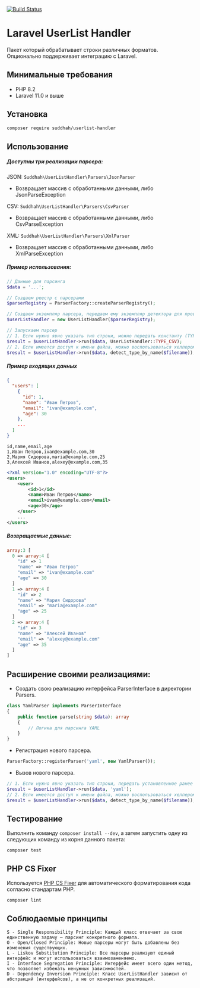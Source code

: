 [![Build Status](https://app.travis-ci.com/suddhah/userlist-handler.svg?branch=main)](https://app.travis-ci.com/suddhah/userlist-handler)

# Laravel UserList Handler

Пакет который обрабатывает строки различных форматов.
Опционально поддерживает интеграцию с Laravel.

## Минимальные требования

- PHP 8.2
- Laravel 11.0 и выше

## Установка
```sh
composer require suddhah/userlist-handler
```

## Использование

##### Доступны три реализации парсера:

JSON: `Suddhah\UserListHandler\Parsers\JsonParser`

- Возвращает массив с обработанными данными, либо JsonParseException

CSV: `Suddhah\UserListHandler\Parsers\CsvParser`

- Возвращает массив с обработанными данными, либо CsvParseException

XML: `Suddhah\UserListHandler\Parsers\XmlParser`

- Возвращает массив с обработанными данными, либо XmlParseException

##### Пример использования:
```php
// Данные для парсинга
$data = '...';

// Создаем реестр с парсерами
$parserRegistry = ParserFactory::createParserRegistry();

// Создаем экземпляр парсера, передаем ему экземпляр детектора для проверки формата строки
$userListHandler = new UserListHandler($parserRegistry);

// Запускаем парсер
// 1. Если нужно явно указать тип строки, можно передать константу (TYPE_JSON, TYPE_CSV, TYPE_XML)
$result = $userListHandler->run($data, UserListHandler::TYPE_CSV);
// 2. Если имеется доступ к имени файла, можно воспользоваться хелпером detect_type_by_name()
$result = $userListHandler->run($data, detect_type_by_name($filename));
```

##### Пример входящих данных
```json
{
  "users": [
    {
      "id": 1,
      "name": "Иван Петров",
      "email": "ivan@example.com",
      "age": 30
    },
    ...
  ]
}
```
```csv
id,name,email,age
1,Иван Петров,ivan@example.com,30
2,Мария Сидорова,maria@example.com,25
3,Алексей Иванов,alexey@example.com,35
```
```xml
<?xml version="1.0" encoding="UTF-8"?>
<users>
    <user>
        <id>1</id>
        <name>Иван Петров</name>
        <email>ivan@example.com</email>
        <age>30</age>
    </user>
    ...
</users>
```
##### Возвращаемые данные:
```php
array:3 [
  0 => array:4 [
    "id" => 1
    "name" => "Иван Петров"
    "email" => "ivan@example.com"
    "age" => 30
  ]
  1 => array:4 [
    "id" => 2
    "name" => "Мария Сидорова"
    "email" => "maria@example.com"
    "age" => 25
  ]
  2 => array:4 [
    "id" => 3
    "name" => "Алексей Иванов"
    "email" => "alexey@example.com"
    "age" => 35
  ]
]
```

## Расширение своими реализациями:
- Создать свою реализацию интерфейса ParserInterface в директории Parsers.
```php
class YamlParser implements ParserInterface
{
    public function parse(string $data): array
    {
        // Логика для парсинга YAML
    }
}
```
- Регистрация нового парсера.
```php
ParserFactory::registerParser('yaml', new YamlParser());
```
- Вызов нового парсера.
```php
// 1. Если нужно явно указать тип строки, передать установленное ранее значение для типа в ParserFactory::registerParser()
$result = $userListHandler->run($data, 'yaml');
// 2. Если имеется доступ к имени файла, можно воспользоваться хелпером detect_type_by_name()
$result = $userListHandler->run($data, detect_type_by_name($filename));
```

## Тестирование

Выполнить команду `composer install --dev`, а затем запустить одну из следующих команду из корня данного пакета:

```shell
composer test
```

## PHP CS Fixer

Используется [PHP CS Fixer](https://github.com/FriendsOfPHP/PHP-CS-Fixer) 
для автоматического форматирования кода согласно стандартам PHP.
```shell
composer lint
```

## Соблюдаемые принципы
    S - Single Responsibility Principle: Каждый класс отвечает за свою единственную задачу — парсинг конкретного формата.
    O - Open/Closed Principle: Новые парсеры могут быть добавлены без изменения существующих.
    L - Liskov Substitution Principle: Все парсеры реализуют единый интерфейс и могут использоваться взаимозаменяемо.
    I - Interface Segregation Principle: Интерфейс имеет всего один метод, что позволяет избежать ненужных зависимостей.
    D - Dependency Inversion Principle: Класс UserListHandler зависит от абстракций (интерфейсов), а не от конкретных реализаций.
